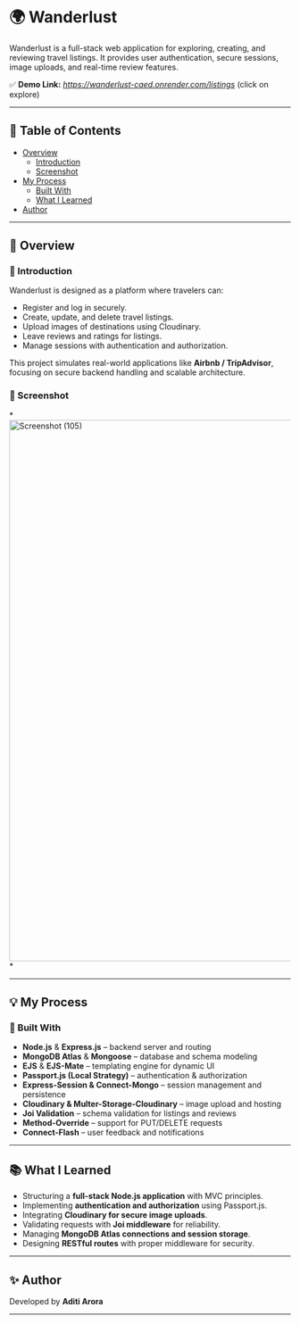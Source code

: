 # 🌍 Wanderlust

Wanderlust is a full-stack web application for exploring, creating, and reviewing travel listings. It provides user authentication, secure sessions, image uploads, and real-time review features.

✅ **Demo Link:** *https://wanderlust-caed.onrender.com/listings*
(click on explore)

---

## 📜 Table of Contents


- [Overview](#-overview)
  - [Introduction](#-introduction)
  - [Screenshot](#-screenshot)
- [My Process](#-my-process)
  - [Built With](#-built-with)
  - [What I Learned](#-what-i-learned)
- [Author](#-author)


---

## 📝 Overview

### 🔹 Introduction

Wanderlust is designed as a platform where travelers can:

* Register and log in securely.
* Create, update, and delete travel listings.
* Upload images of destinations using Cloudinary.
* Leave reviews and ratings for listings.
* Manage sessions with authentication and authorization.

This project simulates real-world applications like **Airbnb / TripAdvisor**, focusing on secure backend handling and scalable architecture.

### 🔹 Screenshot

*<img width="1920" height="970" alt="Screenshot (105)" src="https://github.com/user-attachments/assets/c558285c-f38d-47c1-bff0-99ea1c9d8bae" />
*

---

## 💡 My Process

### 🔨 Built With

* **Node.js** & **Express.js** – backend server and routing
* **MongoDB Atlas** & **Mongoose** – database and schema modeling
* **EJS** & **EJS-Mate** – templating engine for dynamic UI
* **Passport.js (Local Strategy)** – authentication & authorization
* **Express-Session & Connect-Mongo** – session management and persistence
* **Cloudinary & Multer-Storage-Cloudinary** – image upload and hosting
* **Joi Validation** – schema validation for listings and reviews
* **Method-Override** – support for PUT/DELETE requests
* **Connect-Flash** – user feedback and notifications

---

## 📚 What I Learned

* Structuring a **full-stack Node.js application** with MVC principles.
* Implementing **authentication and authorization** using Passport.js.
* Integrating **Cloudinary for secure image uploads**.
* Validating requests with **Joi middleware** for reliability.
* Managing **MongoDB Atlas connections and session storage**.
* Designing **RESTful routes** with proper middleware for security.

---

## ✨ Author

Developed by **Aditi Arora**

---
